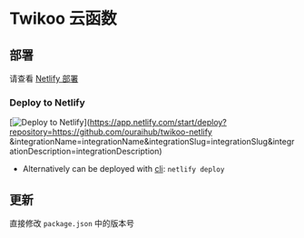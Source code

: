 # Twikoo 云函数

## 部署

请查看 [Netlify 部署](https://twikoo.js.org/backend.html#netlify-部署)


### Deploy to Netlify

[![Deploy to Netlify](https://www.netlify.com/img/deploy/button.svg)](https://app.netlify.com/start/deploy?repository=https://github.com/ouraihub/twikoo-netlify
&integrationName=integrationName&integrationSlug=integrationSlug&integrationDescription=integrationDescription)
- Alternatively can be deployed with [cli](https://docs.netlify.com/cli/get-started/):
  `netlify deploy`


## 更新

直接修改 `package.json` 中的版本号
